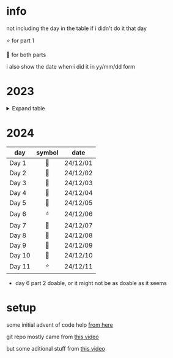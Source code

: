 # info
not including the day in the table if i didn't do it that day

:star: for part 1

:star2: for both parts

i also show the date when i did it in yy/mm/dd form

# 2023
<details>
<summary>Expand table</summary>

| day | symbol | date |
| - | :-: | - |
| Day 1 | :star2: | 23/12/01 |
| Day 2 | :star2: | 23/12/02 |
| Day 3 | :star2: | 23/12/03 |
| Day 4 | :star2: | 23/12/04 |
| Day 5 | :star: | 23/12/05 |
| Day 6 | :star2: | 23/12/06 |
| Day 7 | :star2: | 23/12/24 |
| Day 8 | :star2: | 23/12/08<br />23/12/09 |
| Day 9 | :star2: | 23/12/10 |
| Day 14 | :star: | 23/12/15 |
| Day 15 | :star2: | 23/12/15 |
| Day 16 | :star2: | 23/12/19 |
| Day 19 | :star: | 23/12/22 |
</details>

# 2024

| day | symbol | date |
| - | :-: | - |
| Day 1 | :star2: | 24/12/01 |
| Day 2 | :star2: | 24/12/02 |
| Day 3 | :star2: | 24/12/03 |
| Day 4 | :star2: | 24/12/04 |
| Day 5 | :star2: | 24/12/05 |
| Day 6 | :star: | 24/12/06 |
| Day 7 | :star2: | 24/12/07 |
| Day 8 | :star2: | 24/12/08 |
| Day 9 | :star2: | 24/12/09 |
| Day 10 | :star2: | 24/12/10 |
| Day 11 | :star: | 24/12/11 |

- day 6 part 2 doable, or it might not be as doable as it seems

# setup
some initial advent of code help [from here](https://aoc.just2good.co.uk/)

git repo mostly came from [this video](https://youtu.be/W-wDptwcbz4?si=ncKqdFPM8jo7mQex)

but some aditional stuff from [this video](https://youtu.be/fEQv-cqzbPg?si=xvTy8oTwGfjQlFrU)

<!-- maybe experiment with justfiles -->

<!-- ty for the tables: https://www.markdownguide.org/extended-syntax/#tables -->
